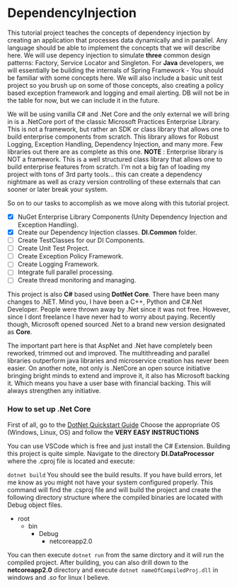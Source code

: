 # DependencyInjection
This tutorial project teaches the concepts of dependency injection by creating an application that processes data dynamically and in parallel. Any language should be able to implement the concepts that we will describe here. We will use depency injection to simulate **three** common design patterns: Factory, Service Locator and Singleton. For **Java** developers, we will essentially be building the internals of Spring Framework - You should be familiar with some concepts here. We will also include a basic unit test project so you brush up on some of those concepts, also creating a policy based exception framework and logging and email alerting. DB will not be in the table for now, but we can include it in the future. 

We will be using vanilla C# and .Net Core and the only external we will bring in is a .NetCore port of the classic Microsoft Practices Enterprise Library. This is not a framework, but rather an SDK or class library that allows one to build enterprise components from scratch. This library allows for Robust Logging, Exception Handling, Dependency Injection, and many more. Few libraries out there are as complete as this one. **NOTE** : Enterprise library is NOT a framework. This is a well structured class library that allows one to build enterprise features from scratch. I'm not a big fan of loading my project with tons of 3rd party tools... this can create a dependency nightmare as well as crazy version controlling of these externals that can sooner or later break your system.

So on to our tasks to accomplish as we move along with this tutorial project.

- [x] NuGet Enterprise Library Components (Unity Dependency Injection and Exception Handling).
- [x] Create our Dependency Injection classes. **DI.Common** folder.
- [ ] Create TestClasses for our DI Components.
- [ ] Create Unit Test Project.
- [ ] Create Exception Policy Framework.
- [ ] Create Logging Framework.
- [ ] Integrate full parallel processing.
- [ ] Create thread monitoring and managing. 

This project is also **C#** based using **DotNet Core**.
There have been many changes to .NET. Mind you, I have been a C++, Python and C#.Net Developer. People were thrown away by .Net since it was not free. However, since I dont freelance I have never had to worry about paying. Recently though, Microsoft opened sourced .Net to a brand new version designated as **Core**. 

The important part here is that AspNet and .Net have completely been reworked, trimmed out and improved. The multithreading and parallel libraries outperform java libraries and microservice creation has never been easier. On another note, not only is .NetCore an open source initiative bringing bright minds to extend and improve it, it also has Microsoft backing it. Which means you have a user base with financial backing. This will always strengthen any initiative. 

### How to set up .Net Core
First of all, go to the [DotNet Quickstart Guide](https://www.microsoft.com/net/learn/get-started/windows)
Choose the appropriate OS (Windows, Linux, OS) and follow the **VERY EASY INSTRUCTIONS**

You can use VSCode which is free and just install the C# Extension.
Building this project is quite simple.
Navigate to the directory **DI.DataProcessor** where the .cproj file is located and execute:

`dotnet build`
You should see the build results. If you have build errors, let me know as you might not have your system configured properly.
This command will find the .csproj file and will build the project and create the following directory structure where the compiled binaries are located with Debug object files.
- root
  - bin
    - Debug
      - netcoreapp2.0

You can then execute `dotnet run` from the same dirctory and it will run the compiled project.
After building, you can also drill down to the **netcoreapp2.0** directory and execute `dotnet nameOfCompiledProj.dll` in windows and *.so* for linux I believe. 
